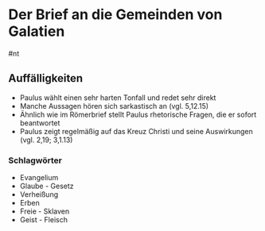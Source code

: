 # Der Brief an die Gemeinden von Galatien

#nt 

## Auffälligkeiten

- Paulus wählt einen sehr harten Tonfall und redet sehr direkt
- Manche Aussagen hören sich sarkastisch an (vgl. 5,12.15)
- Ähnlich wie im Römerbrief stellt Paulus rhetorische Fragen, die er sofort beantwortet
- Paulus zeigt regelmäßig auf das Kreuz Christi und seine Auswirkungen (vgl. 2,19; 3,1.13)

### Schlagwörter

- Evangelium
- Glaube - Gesetz
- Verheißung
- Erben
- Freie - Sklaven
- Geist - Fleisch


